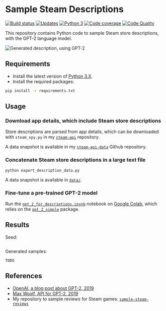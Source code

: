 # Sample Steam Descriptions

[![Build status][build-image]][build]
[![Updates][dependency-image]][pyup]
[![Python 3][python3-image]][pyup]
[![Code coverage][codecov-image]][codecov]
[![Code Quality][codacy-image]][codacy]

This repository contains Python code to sample Steam store descriptions, with the GPT-2 language model.

![Generated description, using GPT-2](https://github.com/woctezuma/sample-steam-reviews/wiki/img/cover.png)

## Requirements

-   Install the latest version of [Python 3.X](https://www.python.org/downloads/).
-   Install the required packages:

```bash
pip install -r requirements.txt
```

## Usage

### Download app details, which include Steam store descriptions

Store descriptions are parsed from app details, which can be downloaded with `steam_spy.py` in my [`steam-api`](https://github.com/woctezuma/steam-api) repository.

A data snapshot is available in my [`steam-api-data`](https://github.com/woctezuma/steam-api-data) Github repository.

### Concatenate Steam store descriptions in a large text file

```
python export_description_data.py
```

A data snapshot is available in [`data/`](data/).

### Fine-tune a pre-trained GPT-2 model

Run the [`gpt_2_for_descriptions.ipynb`](gpt_2_for_descriptions.ipynb) notebook on [Google Colab](https://colab.research.google.com/), which relies on the [`gpt_2_simple`](https://github.com/minimaxir/gpt-2-simple) package.

## Results

Seed:
```
```

Generated samples:
```
TODO
```

## References

-   [OpenAI, a blog post about GPT-2, 2019](https://openai.com/blog/better-language-models/)
-   [Max Woolf, API for GPT-2, 2019](https://github.com/minimaxir/gpt-2-simple)
-   My repository to sample reviews for Steam games: [`sample-steam-reviews`](https://github.com/woctezuma/sample-steam-reviews)

[build]: <https://travis-ci.org/woctezuma/sample-steam-descriptions>
[build-image]: <https://travis-ci.org/woctezuma/sample-steam-descriptions.svg?branch=master>

[pyup]: <https://pyup.io/repos/github/woctezuma/sample-steam-descriptions/>
[dependency-image]: <https://pyup.io/repos/github/woctezuma/sample-steam-descriptions/shield.svg>
[python3-image]: <https://pyup.io/repos/github/woctezuma/sample-steam-descriptions/python-3-shield.svg>

[codecov]: <https://codecov.io/gh/woctezuma/sample-steam-descriptions>
[codecov-image]: <https://codecov.io/gh/woctezuma/sample-steam-descriptions/branch/master/graph/badge.svg>

[codacy]: <https://www.codacy.com/app/woctezuma/sample-steam-descriptions>
[codacy-image]: <https://api.codacy.com/project/badge/Grade/TODO>
